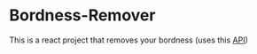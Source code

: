 # Bordness-Remover
This is a react project that removes your bordness (uses this [API](https://www.boredapi.com/api/activity))
